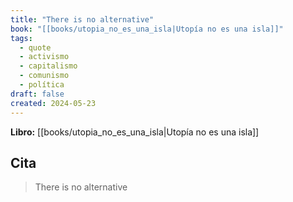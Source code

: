 ```yaml
---
title: "There is no alternative"
book: "[[books/utopia_no_es_una_isla|Utopía no es una isla]]"
tags:
  - quote
  - activismo
  - capitalismo
  - comunismo
  - política
draft: false
created: 2024-05-23
---
```


**Libro:** [[books/utopia_no_es_una_isla|Utopía no es una isla]]

## Cita
> There is no alternative
